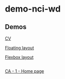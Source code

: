 # demo-nci-wd
## Demos

[CV](https://mdibenedetto.github.io/demo-nci-wd/cv/index.html)

[Floating layout](https://mdibenedetto.github.io/demo-nci-wd/floating-layout/index.html)

[Flexbox layout](https://mdibenedetto.github.io/demo-nci-wd/flexbox-layout-photos/index.html) 

## 

[CA - 1 - Home page](https://mdibenedetto.github.io/demo-nci-wd/ca-1-home-page/index.html) 

